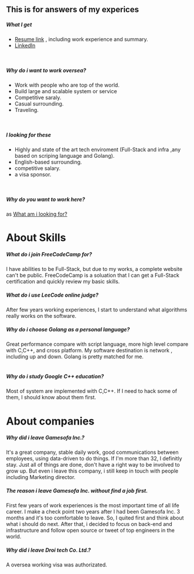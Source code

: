 ## This is for answers of my experices


##### What I get 
- [Resume link](https://github.com/BizShuk/bizshuk.github.io/tree/master/resume/export) , including work experience and summary.  
- [LinkedIn](https://tw.linkedin.com/in/liu-shuk-593093a0)
<br>

##### Why do i want to work oversea?
- Work with people who are top of the world.
- Build large and scalable system or service
- Competitive saraly.
- Casual surrounding.
- Traveling.
<br>
  
##### I looking for these
- Highly and state of the art tech enviroment (Full-Stack and infra ,any based on scriping language and Golang).
- English-based surrounding.
- competitive salary.
- a visa sponsor.
<br>
  
##### Why do you want to work here?
as [What am i looking for?](Whatamilookingfor?)  


# About Skills

##### What do i join FreeCodeCamp for?
I have abilities to be Full-Stack, but due to my works, a complete website can't be public. FreeCodeCamp is a soluation that I can get a Full-Stack certification and quickly review my basic skills.  
  
##### What do i use LeeCode online judge?
After few years working experiences, I start to understand what algorithms really works on the software.
  
##### Why do i choose Golang as a personal language?
Great performance compare with script language, more high level compare with C,C++, and cross platform. My software destination is network , including up and down. Golang is pretty matched for me.
<br><br>  

##### Why do i study Google C++ education?
Most of system are implemented with C,C++. If I need to hack some of them, I should know about them first.


# About companies

##### Why did i leave Gamesofa Inc.?
It's a great company, stable daily work, good communications between employees, using data-driven to do things. If I'm more than 32, I definitly stay. Just all of things are done, don't have a right way to be involved to grow up. But even i leave this company, i still keep in touch with people including Marketing director.  

##### The reason i leave Gamesofa Inc. without find a job first.
First few years of work experiences is the most important time of all life career. I make a check point two years after I had been Gamesofa Inc. 3 months and it's too comfortable to leave. So, I quited first and think about what i should do next. After that, i decided to focus on back-end and infrastructure and follow open source or tweet of top engineers in the world.  
##### Why did i leave Droi tech Co. Ltd.?
A oversea working visa was authorizated.

<br><br>






